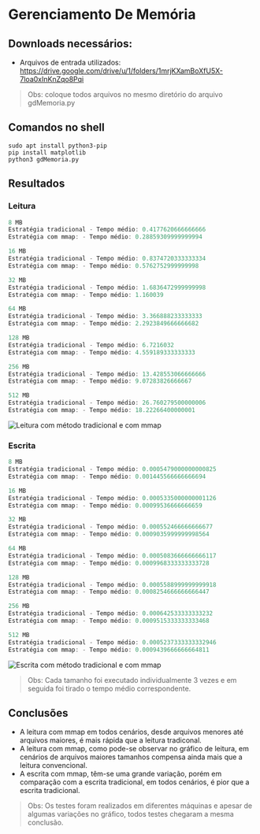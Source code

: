 # Gerenciamento De Memória

## Downloads necessários:
* Arquivos de entrada utilizados: https://drive.google.com/drive/u/1/folders/1mrjKXamBoXfU5X-7loa0xInKnZqo8Pqi
> Obs: coloque todos arquivos no mesmo diretório do arquivo gdMemoria.py

## Comandos no shell
```shell
sudo apt install python3-pip
pip install matplotlib
python3 gdMemoria.py
```



## Resultados

### Leitura

```java
8 MB
Estratégia tradicional - Tempo médio: 0.4177620666666666
Estratégia com mmap: - Tempo médio: 0.28859309999999994

16 MB
Estratégia tradicional - Tempo médio: 0.8374720333333334
Estratégia com mmap: - Tempo médio: 0.5762752999999998

32 MB
Estratégia tradicional - Tempo médio: 1.6836472999999998
Estratégia com mmap: - Tempo médio: 1.160039

64 MB
Estratégia tradicional - Tempo médio: 3.366888233333333
Estratégia com mmap: - Tempo médio: 2.2923849666666682

128 MB
Estratégia tradicional - Tempo médio: 6.7216032
Estratégia com mmap: - Tempo médio: 4.559189333333333

256 MB
Estratégia tradicional - Tempo médio: 13.428553066666666
Estratégia com mmap: - Tempo médio: 9.07283826666667

512 MB
Estratégia tradicional - Tempo médio: 26.760279500000006
Estratégia com mmap: - Tempo médio: 18.22266400000001
```
![Leitura com método tradicional e com mmap](https://imgur.com/0ZIzndD.png)

### Escrita

```java
8 MB
Estratégia tradicional - Tempo médio: 0.0005479000000000825
Estratégia com mmap: - Tempo médio: 0.001445566666666694

16 MB
Estratégia tradicional - Tempo médio: 0.0005335000000001126
Estratégia com mmap: - Tempo médio: 0.00099536666666659

32 MB
Estratégia tradicional - Tempo médio: 0.000552466666666677
Estratégia com mmap: - Tempo médio: 0.0009035999999998564

64 MB
Estratégia tradicional - Tempo médio: 0.0005083666666666117
Estratégia com mmap: - Tempo médio: 0.0009968333333333728

128 MB
Estratégia tradicional - Tempo médio: 0.0005588999999999918
Estratégia com mmap: - Tempo médio: 0.0008254666666666447

256 MB
Estratégia tradicional - Tempo médio: 0.000642533333333232
Estratégia com mmap: - Tempo médio: 0.0009515333333333468

512 MB
Estratégia tradicional - Tempo médio: 0.0005237333333332946
Estratégia com mmap: - Tempo médio: 0.0009439666666664811
```
![Escrita com método tradicional e com mmap](https://imgur.com/MdR4JJW.png)

> Obs: Cada tamanho foi executado individualmente 3 vezes e em seguida foi tirado o tempo médio correspondente.

## Conclusões
* A leitura com mmap em todos cenários, desde arquivos menores até arquivos maiores, é mais rápida que a leitura tradiconal.
* A leitura com mmap, como pode-se observar no gráfico de leitura, em cenários de arquivos maiores tamanhos compensa ainda mais que a leitura convencional.
* A escrita com mmap, têm-se uma grande variação, porém em comparação com a escrita tradicional, em todos cenários, é pior que a escrita tradicional.
> Obs: Os testes foram realizados em diferentes máquinas e apesar de algumas variações no gráfico, todos testes chegaram a mesma conclusão.
